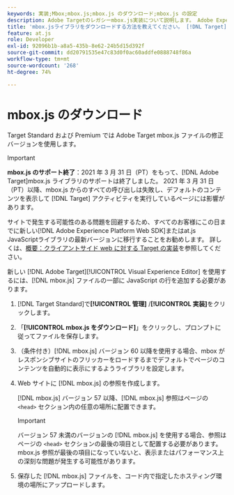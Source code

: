 ```yaml
---
keywords: 実装;Mbox;mbox.js;mbox.js のダウンロード;mbox.js の設定
description: Adobe Targetのレガシーmbox.js実装について説明します。 Adobe Experience Platform Web SDK(AEP Web SDK)または最新バージョンのat.jsに移行します。
title: 'mbox.jsライブラリをダウンロードする方法を教えてください。 [!DNL Target] '
feature: at.js
role: Developer
exl-id: 92096b1b-a8a5-435b-8e62-24b5d15d392f
source-git-commit: dd20791535e47c83d0f0ac60addfe0888748f86a
workflow-type: tm+mt
source-wordcount: '268'
ht-degree: 74%

---
```


# mbox.js のダウンロード

Target  Standard および Premium では Adobe Target mbox.js ファイルの修正バージョンを使用します。

>[!IMPORTANT]
>
>**mbox.js のサポート終了**：2021 年 3 月 31 日（PT）をもって、[!DNL Adobe Target]mbox.js ライブラリのサポートは終了しました。 2021 年 3 月 31 日（PT）以降、mbox.js からのすべての呼び出しは失敗し、デフォルトのコンテンツを表示して [!DNL Target] アクティビティを実行しているページには影響があります。
>
>サイトで発生する可能性のある問題を回避するため、すべてのお客様にこの日までに新しい[!DNL Adobe Experience Platform Web SDK]またはat.js JavaScriptライブラリの最新バージョンに移行することをお勧めします。 詳しくは、[概要：クライアントサイド web に対する Target の実装](/help/c-implementing-target/c-implementing-target-for-client-side-web/implement-target-for-client-side-web.md)を参照してください。

新しい [!DNL Adobe Target][!UICONTROL  Visual Experience Editor] を使用するには、[!DNL mbox.js] ファイルの一部に JavaScript の行を追加する必要があります。

1. [!DNL Target Standard]で&#x200B;**[!UICONTROL 管理]** /**[!UICONTROL 実装]**&#x200B;をクリックします。
1. 「**[!UICONTROL mbox.js をダウンロード]**」をクリックし、プロンプトに従ってファイルを保存します。
1. （条件付き）[!DNL mbox.js] バージョン 60 以降を使用する場合、mbox がレスポンシブサイトのフリッカーをロードするまでデフォルトでページのコンテンツを自動的に表示にするようライブラリを設定します。

1. Web サイトに [!DNL mbox.js] の参照を作成します。

   [!DNL mbox.js] バージョン 57 以降、[!DNL mbox.js] 参照はページの `<head>` セクション内の任意の場所に配置できます。

   >[!IMPORTANT]
   >
   >バージョン 57 未満のバージョンの [!DNL mbox.js] を使用する場合、参照はページの `<head>` セクションの最後の項目として配置する必要があります。mbox.js 参照が最後の項目になっていないと、表示またはパフォーマンス上の深刻な問題が発生する可能性があります。

1. 保存した [!DNL mbox.js] ファイルを、コード内で指定したホスティング環境の場所にアップロードします。
